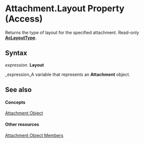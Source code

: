 
# Attachment.Layout Property (Access)

Returns the type of layout for the specified attachment. Read-only  **[AcLayoutType](ee963ed0-9293-8ad8-5694-4b93a5e4d89a.md)**.


## Syntax

 _expression_. **Layout**

 _expression_A variable that represents an  **Attachment** object.


## See also


#### Concepts


 [Attachment Object](b0756145-9012-f9b9-7df9-e168defed3bf.md)
#### Other resources


 [Attachment Object Members](4294b913-7691-5f45-2c20-5137c2320620.md)
